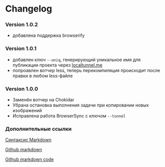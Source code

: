 # Changelog

### Version 1.0.2

* добавлена поддержка browserify

### Version 1.0.1

* добавлен ключ `--uniq`, генерирующий уникальное имя для публикации проекта через [localtunnel.me](https://localtunnel.me)
* попроавлен вотчер less, теперь перекомпиляция происходит после правки в любом less-файле

### Version 1.0.0

* Заменён вотчер на Chokidar
* Убрана остановка выполнения задачи при копировании новых изображений
* Исправлена работа BrowserSync с ключом `--tunnel`



### Дополнительные ссылки
[Синтаксис Markdown](https://scotch.io/bar-talk/a-guide-to-markdown-for-simpler-web-writing)

[Github markdown](https://help.github.com/articles/markdown-basics/)

[Github markdown code](https://help.github.com/articles/github-flavored-markdown/)
